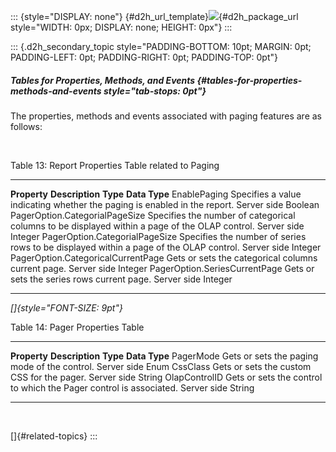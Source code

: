::: {style="DISPLAY: none"}
[](ms-xhelp:///?Id=d2h_url_template){#d2h_url_template}![](!package_url!){#d2h_package_url style="WIDTH: 0px; DISPLAY: none; HEIGHT: 0px"}
:::

::: {.d2h_secondary_topic style="PADDING-BOTTOM: 10pt; MARGIN: 0pt; PADDING-LEFT: 0pt; PADDING-RIGHT: 0pt; PADDING-TOP: 0pt"}
##### Tables for Properties, Methods, and Events {#tables-for-properties-methods-and-events style="tab-stops: 0pt"}

The properties, methods and events associated with paging features are as follows:

 

Table 13: Report Properties Table related to Paging

  ------------------------------------ ------------------------------------------------------------------------------------------------ ------------- ---------------
  **Property**                         **Description**                                                                                  **Type**      **Data Type**
  EnablePaging                         Specifies a value indicating whether the paging is enabled in the report.                        Server side   Boolean
  PagerOption.CategorialPageSize       Specifies the number of categorical columns to be displayed within a page of the OLAP control.   Server side   Integer
  PagerOption.CategorialPageSize       Specifies the number of series rows to be displayed within a page of the OLAP control.           Server side   Integer
  PagerOption.CategoricalCurrentPage   Gets or sets the categorical columns current page.                                               Server side   Integer
  PagerOption.SeriesCurrentPage        Gets or sets the series rows current page.                                                       Server side   Integer
  ------------------------------------ ------------------------------------------------------------------------------------------------ ------------- ---------------

*[]{style="FONT-SIZE: 9pt"}* 

Table 14: Pager Properties Table

  --------------- -------------------------------------------------------------------- ------------- ---------------
  **Property**    **Description**                                                      **Type**      **Data Type**
  PagerMode       Gets or sets the paging mode of the control.                         Server side   Enum
  CssClass        Gets or sets the custom CSS for the pager.                           Server side   String
  OlapControlID   Gets or sets the control to which the Pager control is associated.   Server side   String
  --------------- -------------------------------------------------------------------- ------------- ---------------

 

[]{#related-topics}
:::
